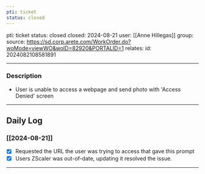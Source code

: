 ```yaml
---
pti: ticket
status: closed
---
```


pti: ticket 
status: closed
closed: 2024-08-21
user: [[Anne Hillegas]]
group: 
source: https://sd.corp.arete.com/WorkOrder.do?woMode=viewWO&woID=82920&PORTALID=1
relates: 
id: 2024082108581891

---
### Description
- User is unable to access a webpage and send photo with 'Access Denied' screen
---
## Daily Log
### [[2024-08-21]]
- [x] Requested the URL the user was trying to access that gave this prompt
- [x] Users ZScaler was out-of-date, updating it resolved the issue.
---





